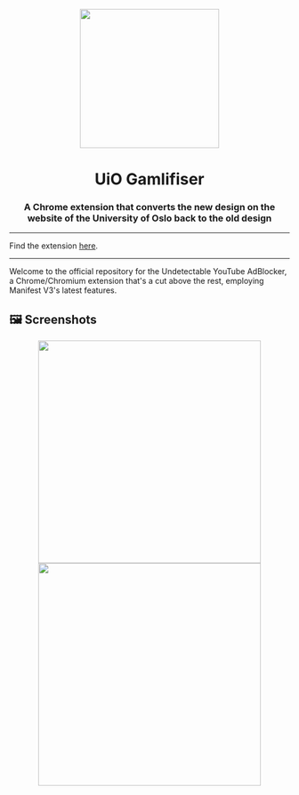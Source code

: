 
<p align="center">
  <img src="https://github.com/lukamo1996/UiOGamlifiser/assets/52632596/b88a82f0-63ba-43f8-b350-ab294bad5ae6" width="250">
  <h1 align="center">UiO Gamlifiser</h1>
  <h3 align="center">A Chrome extension that converts the new design on the website of the University of Oslo back to the old design</h3>
</p>

---

Find the extension [here](https://chrome.google.com/webstore/detail/uio-gamlifiser/fdaohkngabpiaegbfkoagajecddeclbi).

---

Welcome to the official repository for the Undetectable YouTube AdBlocker, a Chrome/Chromium extension that's a cut above the rest, employing Manifest V3's latest features.

## 🖼️ Screenshots

<p align="center">
  <img src="https://github.com/lukamo1996/UiOGamlifiser/assets/52632596/aa8443a6-f2eb-4faa-94c8-78736f14d431" width="400px" height="400px" >
  <img src="https://github.com/lukamo1996/UiOGamlifiser/assets/52632596/5b053daf-03c0-494c-b0a2-49a8b2937fc6" width="400px" height="400px">
</p>
